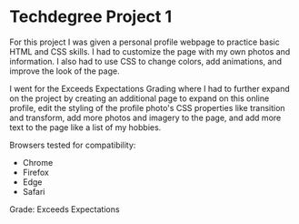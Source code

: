 # Techdegree Project 1

For this project I was given a personal profile webpage to practice basic HTML and CSS skills. I had to customize the page with my own photos and information. I also had to use CSS to change colors, add animations, and improve the look of the page.

I went for the Exceeds Expectations Grading where I had to further expand on the project by creating an additional page to expand on this online profile, edit the styling of the profile photo's CSS properties like transition and transform, add more photos and imagery to the page, and add more text to the page like a list of my hobbies.

Browsers tested for compatibility:
- Chrome
- Firefox
- Edge
- Safari

Grade: Exceeds Expectations
